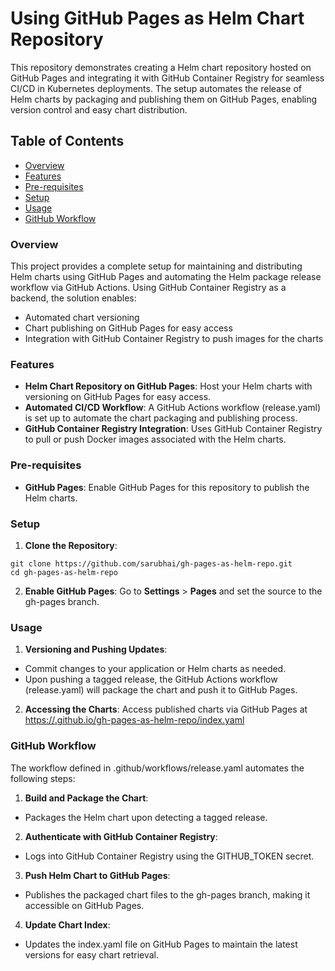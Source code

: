 # Using GitHub Pages as Helm Chart Repository
This repository demonstrates creating a Helm chart repository hosted on GitHub Pages and integrating it with GitHub Container Registry for seamless CI/CD in Kubernetes deployments. The setup automates the release of Helm charts by packaging and publishing them on GitHub Pages, enabling version control and easy chart distribution.

## Table of Contents
- [Overview](##overview)
- [Features](##features)
- [Pre-requisites](##pre-requisites)
- [Setup](##setup)
- [Usage](##usage)
- [GitHub Workflow](##github-workflow)

### Overview
This project provides a complete setup for maintaining and distributing Helm charts using GitHub Pages and automating the Helm package release workflow via GitHub Actions. Using GitHub Container Registry as a backend, the solution enables:

- Automated chart versioning
- Chart publishing on GitHub Pages for easy access
- Integration with GitHub Container Registry to push images for the charts

### Features
- **Helm Chart Repository on GitHub Pages**: Host your Helm charts with versioning on GitHub Pages for easy access.
- **Automated CI/CD Workflow**: A GitHub Actions workflow (release.yaml) is set up to automate the chart packaging and publishing process.
- **GitHub Container Registry Integration**: Uses GitHub Container Registry to pull or push Docker images associated with the Helm charts.

### Pre-requisites
- **GitHub Pages**: Enable GitHub Pages for this repository to publish the Helm charts.

### Setup
1. **Clone the Repository**:
```
git clone https://github.com/sarubhai/gh-pages-as-helm-repo.git
cd gh-pages-as-helm-repo
```

2. **Enable GitHub Pages**: Go to **Settings** > **Pages** and set the source to the gh-pages branch.

### Usage
1. **Versioning and Pushing Updates**:
- Commit changes to your application or Helm charts as needed.
- Upon pushing a tagged release, the GitHub Actions workflow (release.yaml) will package the chart and push it to GitHub Pages.
2. **Accessing the Charts**: Access published charts via GitHub Pages at [https://<username>.github.io/gh-pages-as-helm-repo/index.yaml](https://<username>.github.io/gh-pages-as-helm-repo/index.yaml)

### GitHub Workflow
The workflow defined in .github/workflows/release.yaml automates the following steps:

1. **Build and Package the Chart**:
- Packages the Helm chart upon detecting a tagged release.

2. **Authenticate with GitHub Container Registry**:
- Logs into GitHub Container Registry using the GITHUB_TOKEN secret.

3. **Push Helm Chart to GitHub Pages**:
- Publishes the packaged chart files to the gh-pages branch, making it accessible on GitHub Pages.

4. **Update Chart Index**:
- Updates the index.yaml file on GitHub Pages to maintain the latest versions for easy chart retrieval.